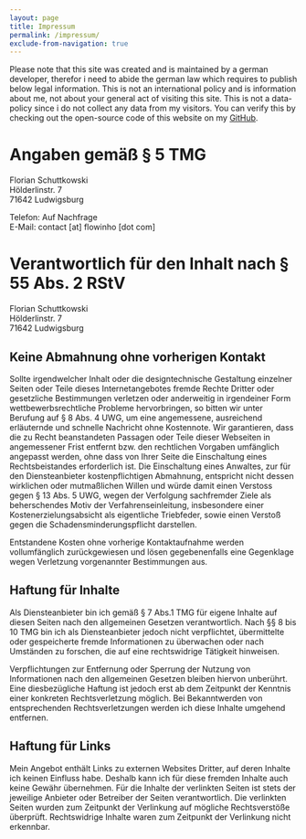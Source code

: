 ```yaml
---
layout: page
title: Impressum
permalink: /impressum/
exclude-from-navigation: true
---
```


<div class="note">
    <span>
    Please note that this site was created and is maintained by a german developer, therefor i need to abide the german law which requires to publish below legal information. This is not an international policy and is information about me, not about your general act of visiting this site. This is not a data-policy since i do not collect any data from my visitors. You can verify this by checking out the open-source code of this website on my <a href="https://github.com/flowinho"> GitHub</a>. 
    </span>
</div>

# Angaben gemäß § 5 TMG

Florian Schuttkowski  
Hölderlinstr. 7  
71642 Ludwigsburg

Telefon: Auf Nachfrage  
E-Mail: contact [at] flowinho [dot com]

# Verantwortlich für den Inhalt nach § 55 Abs. 2 RStV

Florian Schuttkowski  
Hölderlinstr. 7  
71642 Ludwigsburg

## Keine Abmahnung ohne vorherigen Kontakt

Sollte irgendwelcher Inhalt oder die designtechnische Gestaltung einzelner Seiten oder Teile dieses Internetangebotes fremde Rechte Dritter oder gesetzliche Bestimmungen verletzen oder anderweitig in irgendeiner Form wettbewerbsrechtliche Probleme hervorbringen, so bitten wir unter Berufung auf § 8 Abs. 4 UWG, um eine angemessene, ausreichend erläuternde und schnelle Nachricht ohne Kostennote. Wir garantieren, dass die zu Recht beanstandeten Passagen oder Teile dieser Webseiten in angemessener Frist entfernt bzw. den rechtlichen Vorgaben umfänglich angepasst werden, ohne dass von Ihrer Seite die Einschaltung eines Rechtsbeistandes erforderlich ist. Die Einschaltung eines Anwaltes, zur für den Diensteanbieter kostenpflichtigen Abmahnung, entspricht nicht dessen wirklichen oder mutmaßlichen Willen und würde damit einen Verstoss gegen § 13 Abs. 5 UWG, wegen der Verfolgung sachfremder Ziele als beherschendes Motiv der Verfahrenseinleitung, insbesondere einer Kostenerzielungsabsicht als eigentliche Triebfeder, sowie einen Verstoß gegen die Schadensminderungspflicht darstellen.

Entstandene Kosten ohne vorherige Kontaktaufnahme werden vollumfänglich zurückgewiesen und lösen gegebenenfalls eine Gegenklage wegen Verletzung vorgenannter Bestimmungen aus.

## Haftung für Inhalte

Als Diensteanbieter bin ich gemäß § 7 Abs.1 TMG für eigene Inhalte auf diesen Seiten nach den
allgemeinen Gesetzen verantwortlich. Nach §§ 8 bis 10 TMG bin ich als Diensteanbieter jedoch nicht
verpflichtet, übermittelte oder gespeicherte fremde Informationen zu überwachen oder nach Umständen zu
forschen, die auf eine rechtswidrige Tätigkeit hinweisen.

Verpflichtungen zur Entfernung oder Sperrung der Nutzung von Informationen nach den allgemeinen
Gesetzen bleiben hiervon unberührt. Eine diesbezügliche Haftung ist jedoch erst ab dem Zeitpunkt der Kenntnis einer konkreten Rechtsverletzung möglich. Bei Bekanntwerden von entsprechenden Rechtsverletzungen werden ich diese Inhalte umgehend entfernen.

## Haftung für Links

Mein Angebot enthält Links zu externen Websites Dritter, auf deren Inhalte ich keinen Einfluss habe.
Deshalb kann ich für diese fremden Inhalte auch keine Gewähr übernehmen. Für die Inhalte der
verlinkten Seiten ist stets der jeweilige Anbieter oder Betreiber der Seiten verantwortlich. Die verlinkten
Seiten wurden zum Zeitpunkt der Verlinkung auf mögliche Rechtsverstöße überprüft. Rechtswidrige Inhalte
waren zum Zeitpunkt der Verlinkung nicht erkennbar.
